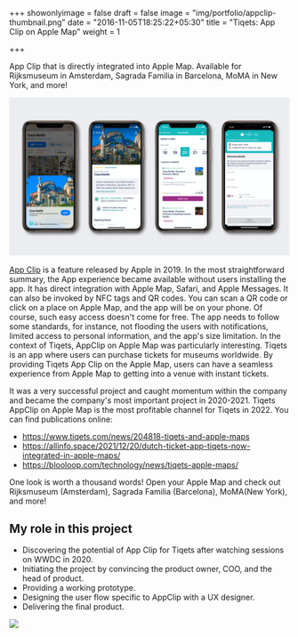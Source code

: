 +++
showonlyimage = false
draft = false
image = "img/portfolio/appclip-thumbnail.png"
date = "2016-11-05T18:25:22+05:30"
title = "Tiqets: App Clip on Apple Map"
weight = 1

+++

App Clip that is directly integrated into Apple Map. Available for Rijksmuseum in Amsterdam, Sagrada Familia in Barcelona, MoMA in New York, and more!

<!--more-->

<p>
<img src=/img/portfolio/appclip-thumbnail.png/>
</p>

[App Clip](https://developer.apple.com/app-clips/) is a feature released by Apple in 2019. In the most straightforward summary, the App experience became available without users installing the app. It has direct integration with Apple Map, Safari, and Apple Messages. It can also be invoked by NFC tags and QR codes. You can scan a QR code or click on a place on Apple Map, and the app will be on your phone. Of course, such easy access doesn't come for free. The app needs to follow some standards, for instance, not flooding the users with notifications, limited access to personal information, and the app's size limitation.
In the context of Tiqets, AppClip on Apple Map was particularly interesting. Tiqets is an app where users can purchase tickets for museums worldwide. By providing Tiqets App Clip on the Apple Map, users can have a seamless experience from Apple Map to getting into a venue with instant tickets.

It was a very successful project and caught momentum within the company and became the company's most important project in 2020-2021. Tiqets AppClip on Apple Map is the most profitable channel for Tiqets in 2022.
You can find publications online:
- https://www.tiqets.com/news/204818-tiqets-and-apple-maps 
- https://allinfo.space/2021/12/20/dutch-ticket-app-tiqets-now-integrated-in-apple-maps/
- https://blooloop.com/technology/news/tiqets-apple-maps/

One look is worth a thousand words! Open your Apple Map and check out Rijksmuseum (Amsterdam), Sagrada Familia (Barcelona), MoMA(New York), and more!

## My role in this project
- Discovering the potential of App Clip for Tiqets after watching sessions on WWDC in 2020. 
- Initiating the project by convincing the product owner, COO, and the head of product.
- Providing a working prototype. 
- Designing the user flow specific to AppClip with a UX designer.
- Delivering the final product.

<p>
<img src=/img/portfolio/appclip.gif width=300/>
</p>

